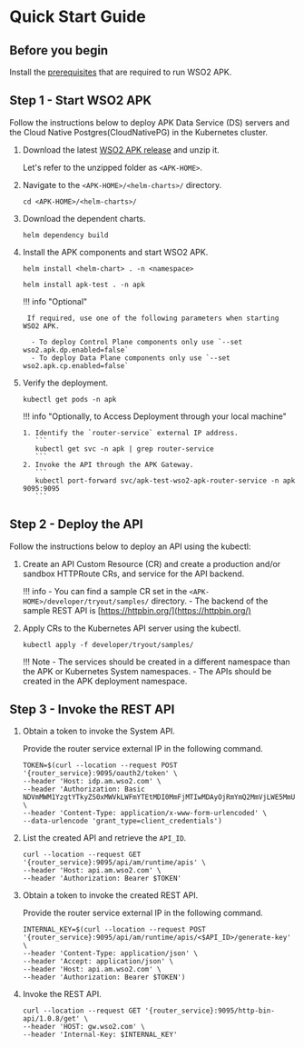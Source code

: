 # Quick Start Guide

## Before you begin

Install the [prerequisites](/setup/prerequisites) that are required to run WSO2 APK.

## Step 1 - Start WSO2 APK

Follow the instructions below to deploy APK Data Service (DS) servers and the Cloud Native Postgres(CloudNativePG) in the Kubernetes cluster.

1. Download the latest [WSO2 APK release](https://github.com/wso2/apk/releases) and unzip it.

      Let's refer to the unzipped folder as `<APK-HOME>`.

2. Navigate to the `<APK-HOME>/<helm-charts>/` directory.

      `cd <APK-HOME>/<helm-charts>/`

3.  Download the dependent charts.
    
     ```
     helm dependency build
     ```

4.  Install the APK components and start WSO2 APK.

     ```tab="Format"
     helm install <helm-chart> . -n <namespace>
     ```
     
     ```tab="Command"
     helm install apk-test . -n apk
     ```

    !!! info "Optional"

         If required, use one of the following parameters when starting WSO2 APK.

          - To deploy Control Plane components only use `--set wso2.apk.dp.enabled=false`
          - To deploy Data Plane components only use `--set wso2.apk.cp.enabled=false`

5.  Verify the deployment.

      ```
      kubectl get pods -n apk
      ```

    !!! info "Optionally, to Access Deployment through your local machine"

        1. Identify the `router-service` external IP address.
           ```
           kubectl get svc -n apk | grep router-service
           ```
        2. Invoke the API through the APK Gateway.
           ```
           kubectl port-forward svc/apk-test-wso2-apk-router-service -n apk 9095:9095
           ```

## Step 2 - Deploy the API

Follow the instructions below to deploy an API using the kubectl:

1. Create an API Custom Resource (CR) and create a production and/or sandbox HTTPRoute CRs, and service for the API backend.

    !!! info
        - You can find a sample CR set in the `<APK-HOME>/developer/tryout/samples/` directory.
        - The backend of the sample REST API is [https://httpbin.org/](https://httpbin.org/)

2. Apply CRs to the Kubernetes API server using the kubectl.

     ```
     kubectl apply -f developer/tryout/samples/
     ```

    !!! Note
        - The services should be created in a different namespace than the APK or Kubernetes System namespaces. 
        -  The APIs should be created in the APK deployment namespace.

## Step 3 - Invoke the REST API

1. Obtain a token to invoke the System API.

      Provide the router service external IP in the following command.

      ```
      TOKEN=$(curl --location --request POST '{router_service}:9095/oauth2/token' \
      --header 'Host: idp.am.wso2.com' \
      --header 'Authorization: Basic NDVmMWM1YzgtYTkyZS0xMWVkLWFmYTEtMDI0MmFjMTIwMDAyOjRmYmQ2MmVjLWE5MmUtMTFlZC1hZmExLTAyNDJhYzEyMDAwMg==' \
      --header 'Content-Type: application/x-www-form-urlencoded' \
      --data-urlencode 'grant_type=client_credentials')
      ```

2. List the created API and retrieve the `API_ID`.

     ```
     curl --location --request GET '{router_service}:9095/api/am/runtime/apis' \
     --header 'Host: api.am.wso2.com' \
     --header 'Authorization: Bearer $TOKEN'
     ```

3. Obtain a token to invoke the created REST API.
     
      Provide the router service external IP in the following command.

      ```
      INTERNAL_KEY=$(curl --location --request POST '{router_service}:9095/api/am/runtime/apis/<$API_ID>/generate-key' \
      --header 'Content-Type: application/json' \
      --header 'Accept: application/json' \
      --header 'Host: api.am.wso2.com' \
      --header 'Authorization: Bearer $TOKEN')
      ```

4. Invoke the REST API.
   
      ```
      curl --location --request GET '{router_service}:9095/http-bin-api/1.0.8/get' \
      --header 'HOST: gw.wso2.com' \
      --header 'Internal-Key: $INTERNAL_KEY'  
      ```
